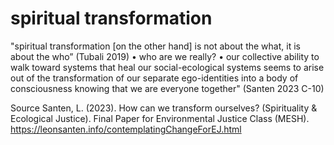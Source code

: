 # spiritual transformation 

"spiritual transformation [on the other hand] is not about the what, it is about the who” (Tubali 2019) • who are we really? • our collective ability to walk toward systems that heal our social-ecological systems seems to arise out of the transformation of our separate ego-identities into a body of consciousness knowing that we are everyone together" (Santen 2023 C-10)


Source
Santen, L. (2023). How can we transform ourselves? (Spirituality & Ecological Justice). Final Paper for Environmental Justice Class (MESH). https://leonsanten.info/contemplatingChangeForEJ.html